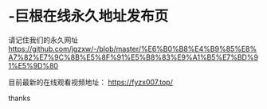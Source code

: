 # -巨根在线永久地址发布页


请记住我们的永久网址
https://github.com/jgzxw/-/blob/master/%E6%B0%B8%E4%B9%85%E8%A7%82%E7%9C%8B%E5%8F%91%E5%B8%83%E9%A1%B5%E7%BD%91%E5%9D%80

目前最新的在线观看视频地址：
https://fyzx007.top/

thanks

